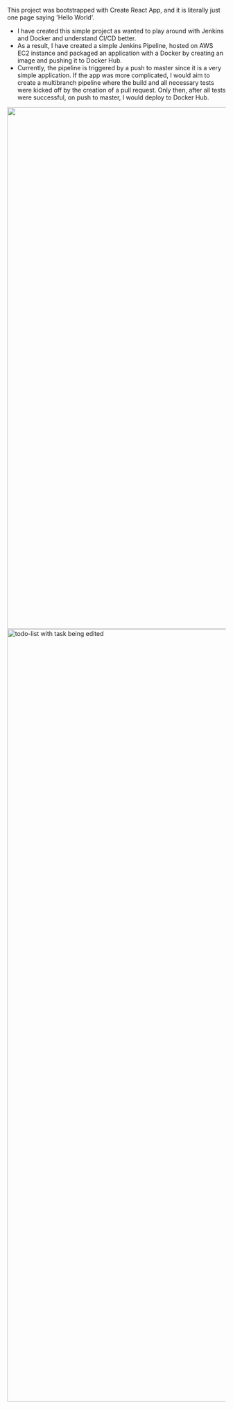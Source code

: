 This project was bootstrapped with Create React App, and it is literally just one page saying 'Hello World'.
* I have created this simple project as wanted to play around with Jenkins and Docker and understand CI/CD better.
* As a result, I have created a simple Jenkins Pipeline, hosted on AWS EC2 instance and packaged an application with a Docker by creating an image and pushing it to Docker Hub.
* Currently, the pipeline is triggered by a push to master since it is a very simple application. If the app was more complicated, I would aim to create a multibranch pipeline where the build and all necessary tests were kicked off by the creation of a pull request. Only then, after all tests were successful, on push to master, I would deploy to Docker Hub.

<div style="text-align:center"><img width="1200" alt="todo-list with task being edited" src="https://user-images.githubusercontent.com/72078274/121325779-ce6bec00-c909-11eb-98ac-f1f4e805c437.png"></div>

<img width="1777" alt="todo-list with task being edited" src="https://user-images.githubusercontent.com/72078274/119966619-67624500-bfa3-11eb-8e41-6e3ced9f913c.png">
